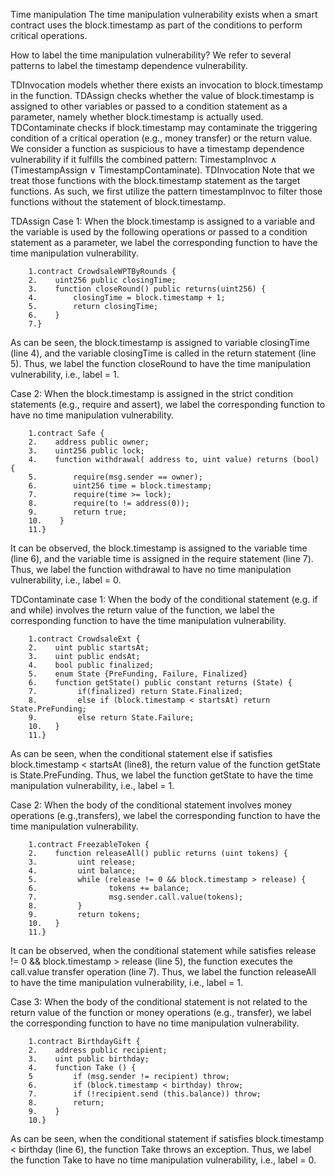  Time manipulation
The time manipulation vulnerability exists when a smart contract uses the block.timestamp as part of the conditions to perform critical operations.

How to label the time manipulation vulnerability?
We refer to several patterns to label the timestamp dependence vulnerability.

TDInvocation models whether there exists an invocation to block.timestamp in the function.
TDAssign checks whether the value of block.timestamp is assigned to other variables or passed to a condition statement as a parameter, namely whether block.timestamp is actually used.
TDContaminate checks if block.timestamp may contaminate the triggering condition of a critical operation (e.g., money transfer) or the return value. We consider a function as suspicious to have a timestamp dependence vulnerability if it fulfills the combined pattern: TimestampInvoc ∧ (TimestampAssign ∨ TimestampContaminate).
TDInvocation
Note that we treat those functions with the block.timestamp statement as the target functions. As such, we first utilize the pattern timestampInvoc to filter those functions without the statement of block.timestamp.

TDAssign
Case 1: When the block.timestamp is assigned to a variable and the variable is used by the following operations or passed to a condition statement as a parameter, we label the corresponding function to have the time manipulation vulnerability.

```    
    1.contract CrowdsaleWPTByRounds {
    2.    uint256 public closingTime;       
    3.    function closeRound() public returns(uint256) {
    4.        closingTime = block.timestamp + 1;
    5.        return closingTime;
    6.    }
    7.}
```
As can be seen, the block.timestamp is assigned to variable closingTime (line 4), and the variable closingTime is called in the return statement (line 5). Thus, we label the function closeRound to have the time manipulation vulnerability, i.e., label = 1.

Case 2: When the block.timestamp is assigned in the strict condition statements (e.g., require and assert), we label the corresponding function to have no time manipulation vulnerability.

```    
    1.contract Safe {
    2.    address public owner;
    3.    uint256 public lock;        
    4.    function withdrawal( address to, uint value) returns (bool) {
    5.        require(msg.sender == owner);
    6.        uint256 time = block.timestamp;
    7.        require(time >= lock);
    8.        require(to != address(0));
    9.        return true;
    10.    }
    11.}
```
It can be observed, the block.timestamp is assigned to the variable time (line 6), and the variable time is assigned in the require statement (line 7). Thus, we label the function withdrawal to have no time manipulation vulnerability, i.e., label = 0.

TDContaminate
case 1: When the body of the conditional statement (e.g. if and while) involves the return value of the function, we label the corresponding function to have the time manipulation vulnerability.

```
    1.contract CrowdsaleExt {
    2.    uint public startsAt;
    3.    uint public endsAt;
    4.    bool public finalized;
    5.    enum State {PreFunding, Failure, Finalized}
    6.    function getState() public constant returns (State) {
    7.         if(finalized) return State.Finalized;
    8.         else if (block.timestamp < startsAt) return State.PreFunding;
    9.         else return State.Failure;
    10.   }
    11.}
 ``` 
As can be seen, when the conditional statement else if satisfies block.timestamp < startsAt (line8), the return value of the function getState is State.PreFunding. Thus, we label the function getState to have the time manipulation vulnerability, i.e., label = 1.

Case 2: When the body of the conditional statement involves money operations (e.g.,transfers), we label the corresponding function to have the time manipulation vulnerability.

```
    1.contract FreezableToken {
    2.    function releaseAll() public returns (uint tokens) {
    3.         uint release;
    4.         uint balance;
    5.         while (release != 0 && block.timestamp > release) {
    6.                tokens += balance;
    7.                msg.sender.call.value(tokens);
    8.         }
    9.         return tokens;
    10.   }
    11.}
```
It can be observed, when the conditional statement while satisfies release != 0 && block.timestamp > release (line 5), the function executes the call.value transfer operation (line 7). Thus, we label the function releaseAll to have the time manipulation vulnerability, i.e., label = 1.

Case 3: When the body of the conditional statement is not related to the return value of the function or money operations (e.g., transfer), we label the corresponding function to have no time manipulation vulnerability.

```
    1.contract BirthdayGift {
    2.    address public recipient;
    3.    uint public birthday;
    4.    function Take () {
    5         if (msg.sender != recipient) throw;
    6.        if (block.timestamp < birthday) throw;
    7.        if (!recipient.send (this.balance)) throw;
    8.        return;
    9.    }
    10.}
```
As can be seen, when the conditional statement if satisfies block.timestamp < birthday (line 6), the function Take throws an exception. Thus, we label the function Take to have no time manipulation vulnerability, i.e., label = 0.